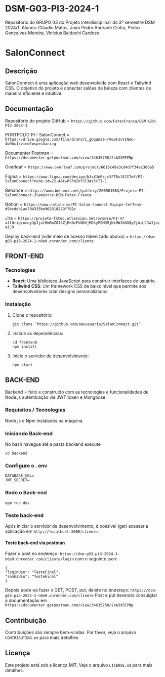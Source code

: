 # DSM-G03-PI3-2024-1
Repositório do GRUPO 03 do Projeto Interdisciplinar do 3º semestre DSM 2024/1. Alunos: Cláudio Matos,  João Pedro Andrade Cintra, Pedro Gonçalves Moreira, Vinícius Baldochi Cardoso

# SalonConnect

## Descrição

SalonConnect é uma aplicação web desenvolvida com React e Tailwind CSS. O objetivo do projeto é conectar salões de beleza com clientes de maneira eficiente e intuitiva.

## Documentação

Repositório do projeto GitHub = `https://github.com/FatecFranca/DSM-G03-PI3-2024-1`

PORTFOLIO PI - SalonConnet = `https://drive.google.com/file/d/1Pz7i_gUqanJe-r96wF3vYINoC-4w9As1/view?usp=sharing`

Documenter Postman = `https://documenter.getpostman.com/view/34635750/2sA3XPEPNp`

Overleaf = `https://www.overleaf.com/project/6615c49e3cd4d7f34ec366a5`

Figma = `https://www.figma.com/design/b3zXJnRsjc5FTOvlEJI7mf/PI-SalonConnect?node-id=22-4&t=RSPaIkYSl3Az5cTI-1`

Behance = `https://www.behance.net/gallery/200901083/Projeto-PI-SalonConnect-3Semestre-DSM-Fatec-Franca`

Notion = `https://www.notion.so/PI-Salon-Connect-Equipe-CerTeam-d9bcddb1ae794335be962018273f792c`

Jira = `https://projeto-fatec.atlassian.net/browse/PI-4?atlOrigin=eyJpIjoiMmRmZGI3ZjRkNzFkNDVjMDkyM2M3MjNiMWJkNGQyZjAiLCJwIjoiaiJ9`

Deploy back-end (vide meio de acesso tokenizado abaixo) = `https://dsm-g03-pi3-2024-1-n0e0.onrender.com/cliente`

## FRONT-END

### Tecnologias

- **React**: Uma biblioteca JavaScript para construir interfaces de usuário.
- **Tailwind CSS**: Um framework CSS de baixo nível que permite aos desenvolvedores criar designs personalizados.

### Instalação

1. Clone o repositório:
   ```
   git clone `https://github.com/seuusuario/SalonConnect.git`
   ```
2. Instale as dependências:
   ```
   cd frontend
   npm install
   ```
3. Inicie o servidor de desenvolvimento:
   ```
   npm start
   ```

## BACK-END
Backend = feito e construido com as tecnologias e funcionalidades de Node.js autenticação via JWT token e Mongoose.

### Requisitos / Tecnologias
Node.js e Npm instalados na máquina.

### Iniciando Back-end

No bash navegue até a pasta backend execute
```
cd backend
```
### Configure o . env
```
DATABASE_URL=
JWT_SECRET= 
```
### Rode o Back-end
```
npm run dev
```
### Teste back-end 

Após iniciar o servidor de desenvolvimento, é possível (get) acessar a aplicação em `http://localhost:3000/cliente`.

#### Teste back-end via postman

Fazer o post no endereço: `https://dsm-g03-pi3-2024-1-n0e0.onrender.com/cliente/login` com o seguinte json:
```
{
"loginUsu": "TesteFinal",
"senhaUsu": "TesteFinal"
}
```
Depois pode-se fazer o GET, POST, put, delete no endereço: `https://dsm-g03-pi3-2024-1-n0e0.onrender.com/cliente`
Post e put devendo consulgtar a documentação em `https://documenter.getpostman.com/view/34635750/2sA3XPEPNp`  

## Contribuição

Contribuições são sempre bem-vindas. Por favor, veja o arquivo `CONTRIBUTING.md` para mais detalhes.

## Licença

Este projeto está sob a licença MIT. Veja o arquivo `LICENSE.md` para mais detalhes.

